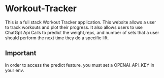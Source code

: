 # Workout-Tracker
This is a full stack Workout Tracker application. This website allows a user to track workouts and plot their progress. It also allows users to use ChatGpt Api Calls to predict the weight,reps, and number of sets that a user should perform the next time they do a specific lift.

## Important
In order to access the predict feature, you must set a OPENAI_API_KEY in your env.
